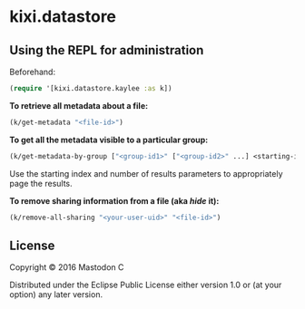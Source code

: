 # kixi.datastore

## Using the REPL for administration

Beforehand:

``` clojure
(require '[kixi.datastore.kaylee :as k])
```

**To retrieve all metadata about a file:**

``` clojure
(k/get-metadata "<file-id>")
```

**To get all the metadata visible to a particular group:**

``` clojure
(k/get-metadata-by-group ["<group-id1>" ["<group-id2>" ...] <starting-index> <num-of-results> )
```

Use the starting index and number of results parameters to appropriately page the results.

**To remove sharing information from a file (aka *hide* it):**

```clojure
(k/remove-all-sharing "<your-user-uid>" "<file-id>")
```

## License

Copyright © 2016 Mastodon C

Distributed under the Eclipse Public License either version 1.0 or (at
your option) any later version.
